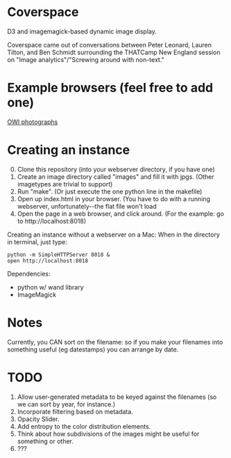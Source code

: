 Coverspace
==========

D3 and imagemagick-based dynamic image display.


Coverspace came out of conversations between Peter Leonard, Lauren Tilton, and Ben Schmidt surrounding the THATCamp New
England session on "Image analytics"/"Screwing around with non-text."


Example browsers (feel free to add one)
=======================================

[OWI photographs](http://benschmidt.org/coverspace)



Creating an instance
====================

0. Clone this repository (into your webserver directory, if you have one)
1. Create an image directory called "images" and fill it with jpgs. (Other imagetypes are trivial to support)
2. Run "make". (Or just execute the one python line in the makefile)
3. Open up index.html in your browser. (You have to do with a running webserver, unfortunately--the flat file won't load
4. Open the page in a web browser, and click around. (For the example: go to http://localhost:8018)

Creating an instance without a webserver on a Mac:
When in the directory in terminal, just type:
``` {sh}
python -m SimpleHTTPServer 8018 &
open http://localhost:8018
```
Dependencies:
* python w/ wand library
* ImageMagick

Notes
======
Currently, you CAN sort on the filename: so if you make your filenames into something useful (eg datestamps) you can arrange by date.

TODO
====

1. Allow user-generated metadata to be keyed against the filenames (so we can sort by year, for instance.)
1. Incorporate filtering based on metadata.
2. Opacity Slider.
4. Add entropy to the color distribution elements.
5. Think about how subdivisions of the images might be useful for something or other.
4. ???
